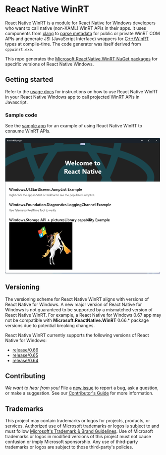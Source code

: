 # React Native WinRT

React Native WinRT is a module for [React Native for Windows](https://microsoft.github.io/react-native-windows/) developers who want to call native (non-XAML) WinRT APIs in their apps. It uses components from [xlang](https://github.com/Microsoft/xlang) to [parse metadata](https://github.com/microsoft/winmd) for public or private WinRT COM APIs and generate JSI (JavaScript Interface) wrappers for [C++/WinRT](https://github.com/microsoft/cppwinrt) types at compile-time. The code generator was itself derived from `cppwinrt.exe`.

This repo generates the [Microsoft.ReactNative.WinRT NuGet packages](https://www.nuget.org/packages/Microsoft.ReactNative.WinRT) for specific versions of React Native Windows. 

## Getting started

Refer to the [usage docs](docs/USAGE.md) for instructions on how to use React Native WinRT in your React Native Windows app to call projected WinRT APIs in Javascript.

### Sample code

See the [sample app](/samples/RNWinRTTestApp/) for an example of using React Native WinRT to consume WinRT APIs.

<img src="samples/RNWinRTTestApp/images/sample-app.png" width="500">

## Versioning

The versioning scheme for React Native WinRT aligns with versions of React Native for Windows. A new major version of React Native for Windows is not guaranteed to be supported by a mismatched version of React Native WinRT. For example, a React Native for Windows 0.67 app may not be compatible with **Microsoft.ReactNative.WinRT** 0.66.* package versions due to potential breaking changes.

React Native WinRT currently supports the following versions of React Native for Windows: 

- [release/0.66](https://github.com/microsoft/react-native-winrt/tree/release/0.66)
- [release/0.65](https://github.com/microsoft/react-native-winrt/tree/release/0.65)
- [release/0.64](https://github.com/microsoft/react-native-winrt/tree/release/0.64)

## Contributing

_We want to hear from you!_ File a [new issue](https://github.com/microsoft/react-native-winrt/issues/new) to report a bug, ask a question, or make a suggestion. See our [Contributor's Guide](/CONTRIBUTING.md) for more information.

## Trademarks

This project may contain trademarks or logos for projects, products, or services. Authorized use of Microsoft trademarks or logos is subject to and must follow [Microsoft's Trademark & Brand Guidelines](https://www.microsoft.com/en-us/legal/intellectualproperty/trademarks). Use of Microsoft trademarks or logos in modified versions of this project must not cause confusion or imply Microsoft sponsorship. Any use of third-party trademarks or logos are subject to those third-party's policies.
